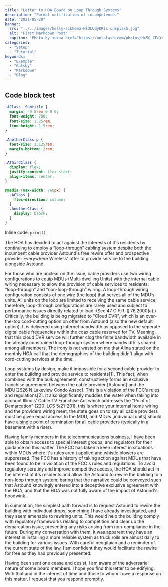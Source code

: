 ```yaml
---
title: "Letter to HOA Board on Loop Through Systems"
description: "Formal notification of incompetence."
date: "2021-05-28"
banner:
  src: "../../images/kelly-sikkema-Hl3LUdyKRic-unsplash.jpg"
  alt: "First Markdown Post"
  caption: 'Photo by <u><a href="https://unsplash.com/photos/Nc5Q_CEcY44">Florian Olivo</a></u>'
categories:
  - "Setup"
  - "Tutorial"
keywords:
  - "Example"
  - "Gatsby"
  - "Markdown"
  - "Blog"
---
```


## Code block test

```css
.AClass .Subtitle {
  margin: -0.5rem 0 0 0;
  font-weight: 700;
  font-size: 1.25rem;
  line-height: 1.5rem;
}

.AnotherClass p {
  font-size: 1.125rem;
  margin-bottom: 2rem;
}

.AThirdClass {
  display: flex;
  justify-content: flex-start;
  align-items: center;
}

@media (max-width: 768px) {
  .AClass {
    flex-direction: column;
  }
  .AnotherClass {
    display: block;
  }
}
```

Inline code: `print()`

The HOA has decided to act against the interests of it's residents by continuing to employ a “loop-through” cabling system despite both the incumbent cable provider Astound's free rewire offer and prospective provider Everywhere Wireless' offer to provide service to the building alongside Astound.

For those who are unclear on the issue, cable providers use two wiring configurations to equip MDUs (Multi-dwelling Units) with the internal cable wiring necessary to allow the provision of cable services to residents: “loop-through” and “non-loop-through” wiring. A loop-through wiring configuration consists of one wire (the loop) that serves all of the MDU’s units. All units on the loop are limited to receiving the same cable service; therefore, loop-through configurations are rarely used and subject to performance issues directly related to load. (See 47 C.F.R. § 76.2000(a).) Critically, the building is being migrated to "Cloud DVR", which is an over-the-top cord-cutting option on offer from Astound (also the new default option). It is delivered using internet bandwidth as opposed to the seperate digital cable frequencies within the coax cable reserved for TV. Meaning, that this cloud DVR service will further clog the finite bandwidth available in the already constrained loop-through system where bandwidth is shared among all members. The irony is not wasted on me that Alina stated on the monthly HOA call that the demographics of the building didn't align with cord-cutting services at the time.

Loop systems by design, make it impossible for a second cable provider to enter the building and provide service to residents[1]. This fact, when combined with the bulk agreement, constructively forms an exclusive franchise agreement between the cable provider [Astound] and the MDU[2626 N Lakeview Condo Assoc]. This is a violation of the FCC’s rules and regulations[2]. It also significantly muddies the water when taking into account Illinois’ Cable TV Franchise Act which addresses the "Point of Demarcation" (220 ILCS 5/21-201), this is where your internal home wiring and the providers wiring meet, the state goes on to say all cable providers must be given equal access to the MDU, and MDUs [individual units] should have a single point of termination for all cable providers (typically in a basement with a riser).

Having family members in the telecommunications business, I have been able to obtain access to special interest groups, and regulators for their guidance on this matter. The FCC has taken a keen interest in situations within MDUs where it's rules aren't applied and whistle blowers are suppressed. The FCC has a history of taking action against MDUs that have been found to be in violation of the FCC's rules and regulations. To avoid regulatory scrutiny and improve competitive access, the HOA should act in the interest of it's residents and allow the Astound to rewire the building to a non-loop through system; baring that the narrative could be conveyed such that Astound knowingly entered into a deceptive exclusive agreement with the HOA, and that the HOA was not fully aware of the impact of Astound's hoodwink.

In summation, the simplest path forward is to request Astound to rewire the building with individual drops, something I have already investigated, and they seem amenable to rewiring units. This would help the building comply with regulatory frameworks relating to competition and clear up the demarcation issue, preventing any risks arising from non-compliance in the future. During my conversation with them, it was apparent they have an interest in installing a more reliable system as truck rolls are almost daily to the building for various issues. With careful neogitaian and a reminder of the current state of the law, I am confident they would facilitate the rewire for free as they had previously presented.

Having been sent one cease and desist, I am aware of the adversarial nature of some board members. I hope you find this letter to be edifying. With that and in the interest of time and those to whom I owe a response on this matter, I request that you respond promptly.
